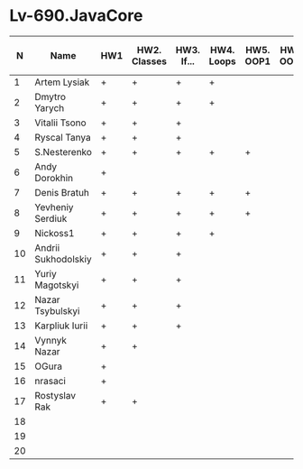 # Lv-690.JavaCore
N|Name| HW1 | HW2. Classes|HW3. If...|HW4. Loops|HW5. OOP1 |HW6. OOP2 |HW7. Inner classes| HW8. Collection | HW9. String|HW10. Exception|HW11. Thread. IO|HW12. Java8
--|--|--|--|--|--|--|--|--|--|--|--|--|--
1|Artem Lysiak|+|+|+|+|||||||||
2|Dmytro Yarych|+|+|+|+|||||||||
3|Vitalii Tsono|+|+|+||||||||||
4|Ryscal Tanya|+|+|+||||||||||
5|S.Nesterenko|+|+|+|+|+||||||||
6|Andy Dorokhin|+||||||||||||
7|Denis Bratuh|+|+|+|+|+||||||||
8|Yevheniy Serdiuk|+|+|+|+|+||||||||
9|Nickoss1|+|+|+|+|||||||||
10|Andrii Sukhodolskiy|+|+|+||||||||||
11|Yuriy Magotskyi|+|+|+||||||||||
12|Nazar Tsybulskyi|+|+|+||||||||||
13|Karpliuk Iurii|+|+|+||||||||||
14|Vynnyk Nazar|+|+|||||||||||
15|OGura|+||||||||||||
16|nrasaci|+||||||||||||
17|Rostyslav Rak|+|+|||||||||||
18||||||||||||||
19||||||||||||||
20||||||||||||||
